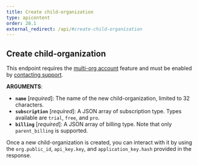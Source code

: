 ```yaml
---
title: Create child-organization
type: apicontent
order: 28.1
external_redirect: /api/#create-child-organization
---
```


## Create child-organization

This endpoint requires the [multi-org account][1] feature and must be enabled by [contacting support][2].

**ARGUMENTS**:

* **`name`** [*required*]:
    The name of the new child-organization, limited to 32 characters.
* **`subscription`** [*required*]:
    A JSON array of subscription type. Types available are `trial`, `free`, and `pro`.
* **`billing`** [*required*]:
    A JSON array of billing type. Note that only `parent_billing` is supported.

Once a new child-organization is created, you can interact with it by using the `org.public_id`, `api_key.key`, and `application_key.hash` provided in the response.

[1]: /account_management/multi_organization
[2]: /help
